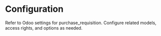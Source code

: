 # Configuration

Refer to Odoo settings for purchase_requisition. Configure related models, access rights, and options as needed.
